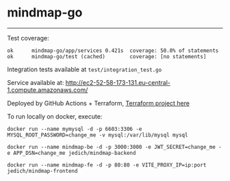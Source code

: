 # mindmap-go

---
Test coverage:
```
ok      mindmap-go/app/services 0.421s  coverage: 50.0% of statements
ok      mindmap-go/test (cached)        coverage: [no statements]
```
Integration tests available at ```test/integration_test.go```

Service available at: http://ec2-52-58-173-131.eu-central-1.compute.amazonaws.com/

Deployed by GitHub Actions + Terraform, [Terraform project here](https://github.com/Jedich/mindmap-terraform)

To run locally on docker, execute:

```docker run --name mymysql -d -p 6603:3306 -e MYSQL_ROOT_PASSWORD=change_me -v mysql:/var/lib/mysql mysql```

```docker run --name mindmap-be -d -p 3000:3000 -e JWT_SECRET=change_me -e APP_DSN=change_me jedich/mindmap-backend```

```docker run --name mindmap-fe -d -p 80:80 -e VITE_PROXY_IP=ip:port jedich/mindmap-frontend```